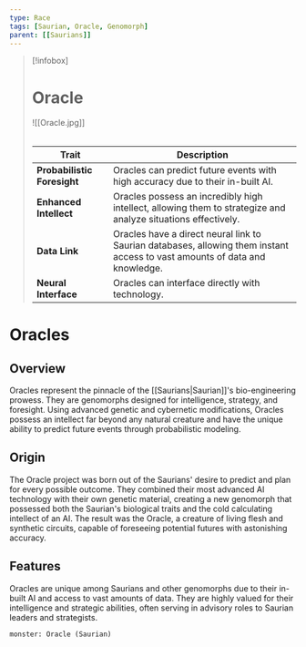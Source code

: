 ```yaml
---
type: Race
tags: [Saurian, Oracle, Genomorph]
parent: [[Saurians]]
---
```

> [!infobox]
> # Oracle
> ![[Oracle.jpg]]
> ###### 
> | Trait           | Description                                                  |
> |-----------------|--------------------------------------------------------------|
> | **Probabilistic Foresight** | Oracles can predict future events with high accuracy due to their in-built AI. |
> | **Enhanced Intellect** | Oracles possess an incredibly high intellect, allowing them to strategize and analyze situations effectively. |
> | **Data Link** | Oracles have a direct neural link to Saurian databases, allowing them instant access to vast amounts of data and knowledge. |
> | **Neural Interface** | Oracles can interface directly with technology. |
# Oracles

## Overview

Oracles represent the pinnacle of the [[Saurians|Saurian]]'s bio-engineering prowess. They are genomorphs designed for intelligence, strategy, and foresight. Using advanced genetic and cybernetic modifications, Oracles possess an intellect far beyond any natural creature and have the unique ability to predict future events through probabilistic modeling.

## Origin

The Oracle project was born out of the Saurians' desire to predict and plan for every possible outcome. They combined their most advanced AI technology with their own genetic material, creating a new genomorph that possessed both the Saurian's biological traits and the cold calculating intellect of an AI. The result was the Oracle, a creature of living flesh and synthetic circuits, capable of foreseeing potential futures with astonishing accuracy.

## Features

Oracles are unique among Saurians and other genomorphs due to their in-built AI and access to vast amounts of data. They are highly valued for their intelligence and strategic abilities, often serving in advisory roles to Saurian leaders and strategists.

```statblock
monster: Oracle (Saurian)
```
